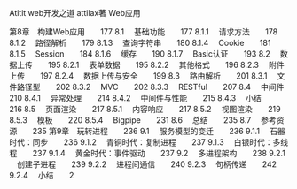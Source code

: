 Atitit web开发之道 attilax著
Web应用

第8章　构建Web应用　　177
8.1 　基础功能　　177
8.1.1 　请求方法　　178
8.1.2 　路径解析　　179
8.1.3 　查询字符串　　180
8.1.4 　Cookie　　181
8.1.5 　Session　　184
8.1.6 　缓存　　190
8.1.7 　Basic认证　　193
8.2 　数据上传　　195
8.2.1 　表单数据　　195
8.2.2 　其他格式　　196
8.2.3 　附件上传　　197
8.2.4 　数据上传与安全　　199
8.3 　路由解析　　201
8.3.1 　文件路径型　　202
8.3.2 　MVC　　202
8.3.3 　RESTful　　207
8.4 　中间件　　210
8.4.1 　异常处理　　214
8.4.2 　中间件与性能　　215
8.4.3 　小结　　216
8.5 　页面渲染　　217
8.5.1 　内容响应　　217
8.5.2 　视图渲染　　219
8.5.3 　模板　　220
8.5.4 　Bigpipe　　231
8.6 　总结　　235
8.7 　参考资源　　235
第9章　玩转进程　　236
9.1 　服务模型的变迁　　236
9.1.1 　石器时代：同步　　236
9.1.2 　青铜时代：复制进程　　237
9.1.3 　白银时代：多线程　　237
9.1.4 　黄金时代：事件驱动　　237
9.2 　多进程架构　　238
9.2.1 　创建子进程　　239
9.2.2 　进程间通信　　240
9.2.3 　句柄传递　　242
9.2.4 　小结　　2
